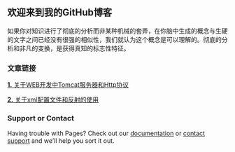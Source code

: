 ## 欢迎来到我的GitHub博客

如果你对知识进行了彻底的分析而非某种机械的套弄，在你脑中生成的概念与生硬的文字之间已经没有很强的相似性，我们就认为这个概念是可以理解的。彻底的分析和非凡的变换，是获得真知的标志性特征。 

### 文章链接

[**1.** 关于WEB开发中Tomcat服务器和Http协议](https://github.com/Smithding/Leowang/tree/master/Document/day1827.md )

[**2.** 关于xml配置文件和反射的使用](https://github.com/Smithding/Leowang/tree/master/Document/day1829.md)

### Support or Contact

Having trouble with Pages? Check out our [documentation](https://help.github.com/categories/github-pages-basics/) or [contact support](https://github.com/contact) and we’ll help you sort it out.
